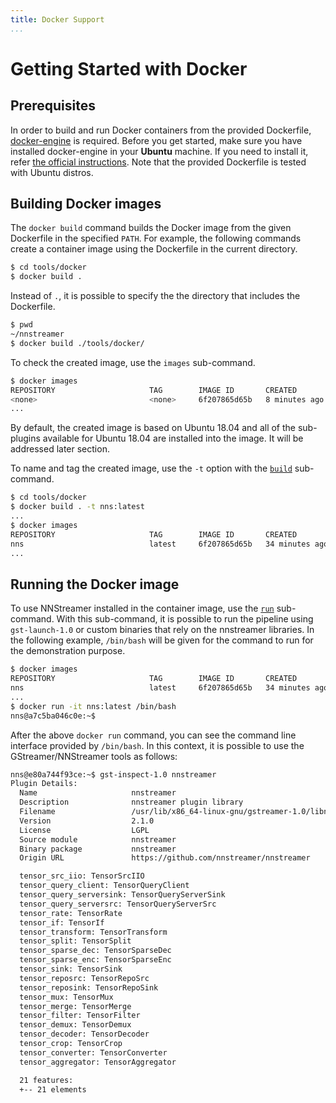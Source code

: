 ```yaml
---
title: Docker Support
...
```


# Getting Started with Docker

## Prerequisites

In order to build and run Docker containers from the provided Dockerfile, [docker-engine](https://docs.docker.com/engine/) is required. Before you get started, make sure you have installed docker-engine in your **Ubuntu** machine. If you need to install it, refer [the official instructions](https://docs.docker.com/engine/install/ubuntu/#installation-methods). Note that the provided Dockerfile is tested with Ubuntu distros.

## Building Docker images

The `docker build` command builds the Docker image from the given Dockerfile in the specified `PATH`. For example, the following commands create a container image using the Dockerfile in the current directory.

```bash
$ cd tools/docker
$ docker build .
```

Instead of `.`, it is possible to specify the the directory that includes the Dockerfile.

```bash
$ pwd
~/nnstreamer
$ docker build ./tools/docker/
```

To check the created image, use the `images` sub-command.

```bash
$ docker images
REPOSITORY                     TAG        IMAGE ID       CREATED         SIZE
<none>                         <none>     6f207865d65b   8 minutes ago   563MB
...
```

By default, the created image is based on Ubuntu 18.04 and all of the sub-plugins available for Ubuntu 18.04 are installed into the image. It will be addressed later section.

To name and tag the created image, use the `-t` option with the [`build`](https://docs.docker.com/engine/reference/commandline/build/) sub-command.

```bash
$ cd tools/docker
$ docker build . -t nns:latest
...
$ docker images
REPOSITORY                     TAG        IMAGE ID       CREATED          SIZE
nns                            latest     6f207865d65b   34 minutes ago   563MB
...
```

## Running the Docker image

To use NNStreamer installed in the container image, use the [`run`](https://docs.docker.com/engine/reference/commandline/run/) sub-command. With this sub-command, it is possible to run the pipeline using `gst-launch-1.0` or custom binaries that rely on the nnstreamer libraries. In the following example, `/bin/bash` will be given for the command to run for the demonstration purpose.

```bash
$ docker images
REPOSITORY                     TAG        IMAGE ID       CREATED          SIZE
nns                            latest     6f207865d65b   34 minutes ago   563MB
...
$ docker run -it nns:latest /bin/bash
nns@a7c5ba046c0e:~$
```

After the above `docker run` command, you can see the command line interface provided by `/bin/bash`. In this context, it is possible to use the GStreamer/NNStreamer tools as follows:

```bash
nns@e80a744f93ce:~$ gst-inspect-1.0 nnstreamer
Plugin Details:
  Name                     nnstreamer
  Description              nnstreamer plugin library
  Filename                 /usr/lib/x86_64-linux-gnu/gstreamer-1.0/libnnstreamer.so
  Version                  2.1.0
  License                  LGPL
  Source module            nnstreamer
  Binary package           nnstreamer
  Origin URL               https://github.com/nnstreamer/nnstreamer

  tensor_src_iio: TensorSrcIIO
  tensor_query_client: TensorQueryClient
  tensor_query_serversink: TensorQueryServerSink
  tensor_query_serversrc: TensorQueryServerSrc
  tensor_rate: TensorRate
  tensor_if: TensorIf
  tensor_transform: TensorTransform
  tensor_split: TensorSplit
  tensor_sparse_dec: TensorSparseDec
  tensor_sparse_enc: TensorSparseEnc
  tensor_sink: TensorSink
  tensor_reposrc: TensorRepoSrc
  tensor_reposink: TensorRepoSink
  tensor_mux: TensorMux
  tensor_merge: TensorMerge
  tensor_filter: TensorFilter
  tensor_demux: TensorDemux
  tensor_decoder: TensorDecoder
  tensor_crop: TensorCrop
  tensor_converter: TensorConverter
  tensor_aggregator: TensorAggregator

  21 features:
  +-- 21 elements
```
